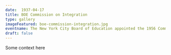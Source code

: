 ```yaml
---
date:  1937-04-17
title: BOE Commission on Integration
type: gallery
imageFeatured: boe-commission-integration.jpg
eventname: The New York City Board of Education appointed the 1956 Commission on Integration in order to study racial segregation in New York City Schools and make recommendations for integrating them
draft: false
---
```


Some context here

